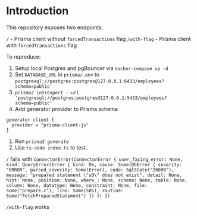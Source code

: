# Introduction

This repository exposes two endpoints.

`/` - Prisma client without `forcedTransactions` flag
`/with-flag` - Prisma client with `forcedTransactions` flag

To reproduce:

1. Setup local Postgres and pgBouncer via `docker-compose up -d`
1. Set `DATABASE_URL` in `prisma/.env` to `postgresql://postgres:postgres@127.0.0.1:6433/employees?schema=public'`
1. `prisma2 introspect --url 'postgresql://postgres:postgres@127.0.0.1:5433/employees?schema=public'`
1. Add generator provider to Prisma schema

```
generator client {
  provider = "prisma-client-js"
}
```

1. Run `prisma2 generate`
1. Use `ts-node index.ts` to test.

`/` fails with `ConnectorError(ConnectorError { user_facing_error: None, kind: QueryError(Error { kind: Db, cause: Some(DbError { severity: "ERROR", parsed_severity: Some(Error), code: SqlState("26000"), message: "prepared statement \"s0\" does not exist", detail: None, hint: None, position: None, where_: None, schema: None, table: None, column: None, datatype: None, constraint: None, file: Some("prepare.c"), line: Some(505), routine: Some("FetchPreparedStatement") }) }) })`

`/with-flag` works

